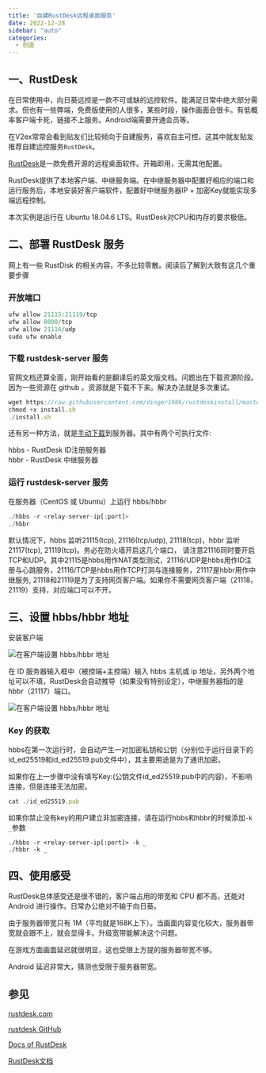 ```yaml
---
title: '自建RustDesk远程桌面服务'
date: 2022-12-28
sidebar: "auto"
categories:
  - 创造
---
```






## 一、RustDesk

在日常使用中，向日葵远控是一款不可或缺的远控软件。能满足日常中绝大部分需求。但也有一些弊端，免费版使用的人很多，某些时段，操作画面会很卡。有低概率客户端卡死，链接不上服务。Android端需要开通会员等。

在V2ex常常会看到贴友们比较倾向于自建服务，喜欢自主可控。这其中就友贴友推荐自建远控服务`RustDesk`。

[RustDesk](https://github.com/rustdesk/rustdesk/blob/master/docs/README-ZH.md)是一款免费开源的远程桌面软件。开箱即用，无需其他配置。

RustDesk提供了本地客户端、中继服务端。在中继服务器中配置好相应的端口和运行服务后，本地安装好客户端软件，配置好中继服务器IP + 加密Key就能实现多端远程控制。

本次实例是运行在 Ubuntu 18.04.6 LTS。RustDesk对CPU和内存的要求极低。





## 二、部署 RustDesk 服务

网上有一些 RustDisk 的相关内容，不多比较零散。阅读后了解到大致有这几个重要步骤




### 开放端口

```js
ufw allow 21115:21119/tcp
ufw allow 8000/tcp
ufw allow 21116/udp
sudo ufw enable
```




### 下载 rustdesk-server 服务

官网文档还算全面，刚开始看的是翻译后的英文版文档。问题出在下载资源阶段。因为一些资源在 github 。资源就是下载不下来。解决办法就是多次重试。

```js
wget https://raw.githubusercontent.com/dinger1986/rustdeskinstall/master/install.sh
chmod +x install.sh
./install.sh
```

还有另一种方法，就是[手动下载](https://github.com/rustdesk/rustdesk-server/releases)到服务器。其中有两个可执行文件:

hbbs - RustDesk ID注册服务器<br/>
hbbr - RustDesk 中继服务器





### 运行 rustdesk-server 服务

在服务器（CentOS 或 Ubuntu）上运行 hbbs/hbbr

```js
./hbbs -r <relay-server-ip[:port]> 
./hbbr 
```

默认情况下，hbbs 监听21115(tcp), 21116(tcp/udp), 21118(tcp)，hbbr 监听21117(tcp), 21119(tcp)。务必在防火墙开启这几个端口， 请注意21116同时要开启TCP和UDP。其中21115是hbbs用作NAT类型测试，21116/UDP是hbbs用作ID注册与心跳服务，21116/TCP是hbbs用作TCP打洞与连接服务，21117是hbbr用作中继服务, 21118和21119是为了支持网页客户端。如果你不需要网页客户端（21118，21119）支持，对应端口可以不开。






## 三、设置 hbbs/hbbr 地址

安装客户端

<img :src="$withBase('/assets/images/221228_1.png')" alt="在客户端设置 hbbs/hbbr 地址">

在 ID 服务器输入框中（被控端+主控端）输入 hbbs 主机或 ip 地址，另外两个地址可以不填，RustDesk会自动推导（如果没有特别设定），中继服务器指的是hbbr（21117）端口。

<img :src="$withBase('/assets/images/221228_2.png')" alt="在客户端设置 hbbs/hbbr 地址">


### Key 的获取

hbbs在第一次运行时，会自动产生一对加密私钥和公钥（分别位于运行目录下的id_ed25519和id_ed25519.pub文件中），其主要用途是为了通讯加密。

如果你在上一步骤中没有填写Key:(公钥文件id_ed25519.pub中的内容)，不影响连接，但是连接无法加密。

```js
cat ./id_ed25519.pub
```

如果你禁止没有key的用户建立非加密连接，请在运行hbbs和hbbr的时候添加`-k _`参数

```
./hbbs -r <relay-server-ip[:port]> -k _
./hbbr -k _
```






## 四、使用感受

RustDesk总体感受还是很不错的，客户端占用的带宽和 CPU 都不高，还能对 Android 进行操作。日常办公绝对不输于向日葵。

由于服务器带宽只有 1M（平均就是168K上下）。当画面内容变化较大，服务器带宽就会跟不上，就会显得卡。升级宽带能解决这个问题。

在游戏方面画面延迟就很明显，这也受限上方提的服务器带宽不够。

Android 延迟非常大，猜测也受限于服务器带宽。



## 参见

[rustdesk.com](rustdesk.com)

[rustdesk GitHub](https://github.com/rustdesk/rustdesk)

[Docs of RustDesk](https://rustdesk.com/docs/en/self-host/install/)

[RustDesk文档](https://rustdesk.com/docs/zh-cn/self-host/install/)